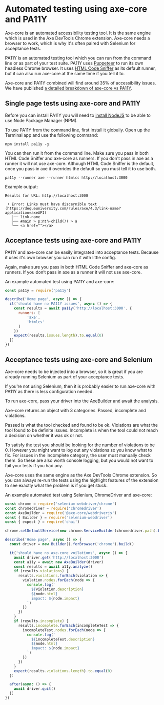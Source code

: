 # Automated testing using axe-core and PA11Y
Axe-core is an automated accessibility testing tool. It is the same engine which is used in the Axe DevTools Chrome extension. Axe-core needs a browser to work, which is why it's often paired with Selenium for acceptance tests. 

PA11Y is an automated testing tool which you can run from the command line or as part of your test suite. PA11Y uses [Puppeteer](https://developers.google.com/web/tools/puppeteer) to run its own headless Chrome browser. It uses [HTML Code Sniffer](https://squizlabs.github.io/HTML_CodeSniffer/) as its default runner, but it can also run axe-core at the same time if you tell it to.

Axe-core and PA11Y combined will find around 35% of accessibility issues. We have published [a detailed breakdown of axe-core vs PA11Y](https://github.com/abbott567/axe-core-vs-pa11y).

## Single page tests using axe-core and PA11Y
Before you can install PA11Y you will need to [install NodeJS](https://nodejs.org/en/) to be able to use Node Package Manager (NPM).

To use PA11Y from the command line, first install it globally. Open up the Terminal app and use the following command:
```
npm install pa11y -g
```

You can then run it from the command line. Make sure you pass in both HTML Code Sniffer and axe-core as runners. If you don't pass in axe as a runner it will not use axe-core. Although HTML Code Sniffer is the default, once you pass in axe it overrides the default so you must tell it to use both.

```
pa11y --runner axe --runner htmlcs http://localhost:3000
```

Example output:
```
Results for URL: http://localhost:3000

 • Error: Links must have discernible text (https://dequeuniversity.com/rules/axe/4.3/link-name?application=axeAPI)
   ├── link-name
   ├── #main > p:nth-child(7) > a
   └── <a href=""></a>
```

## Acceptance tests using axe-core and PA11Y
PA11Y and axe-core can be easily integrated into acceptance tests. Because it uses it's own browser you can run it with little config. 

Again, make sure you pass in both HTML Code Sniffer and axe-core as runners. If you don’t pass in axe as a runner it will not use axe-core.

An example automated test using PA11Y and axe-core:
```javascript
const pa11y = require('pa11y')

describe('Home page', async () => {
  it('should have no PA11Y issues', async () => {
    const results = await pa11y('http://localhost:3000', {
      runners: [
          'axe',
          'htmlcs'
      ]
    })
    expect(results.issues.length).to.equal(0)
  })
})
```

## Acceptance tests using axe-core and Selenium
Axe-core needs to be injected into a browser, so it is great if you are already running Selenium as part of your acceptance tests.

If you're not using Selenium, then it is probably easier to run axe-core with PA11Y as there is less configuration needed.

To run axe-core, pass your driver into the AxeBuilder and await the analysis.

Axe-core returns an object with 3 categories. Passed, incomplete and violations.

Passed is what the tool checked and found to be ok. Violations are what the tool found to be definite issues. Incomplete is when the tool could not reach a decision on whether it was ok or not.

To satisfy the test you should be looking for the number of violations to be 0. However you might want to log out any violations so you know what to fix. For issues in the incomplete category, the user must manually check them. So these are also worth console logging, but you would not want to fail your tests if you had any.

Axe-core uses the same engine as the Axe DevTools Chrome extension. So you can always re-run the tests using the highlight features of the extension to see exactly what the problem is if you get stuck.

An example automated test using Selenium, ChromeDriver and axe-core:
```javascript
const chrome = require('selenium-webdriver/chrome')
const chromedriver = require('chromedriver')
const AxeBuilder = require('@axe-core/webdriverjs')
const { Builder } = require('selenium-webdriver')
const { expect } = require('chai')

chrome.setDefaultService(new chrome.ServiceBuilder(chromedriver.path).build())

describe('Home page', async () => {
  const driver = new Builder().forBrowser('chrome').build()

  it('should have no axe-core voilations', async () => {
    await driver.get('http://localhost:3000')
    const a11y = await new AxeBuilder(driver)
    const results = await a11y.analyze()
    if (results.violations) {
      results.violations.forEach(violation => {
        violation.nodes.forEach(node => {
          console.log(`
            ${violation.description}
            ${node.html}
            impact: ${node.impact}
          `)
        })
      })
    }
    if (results.incomplete) {
      results.incomplete.forEach(incompleteTest => {
        incompleteTest.nodes.forEach(node => {
          console.log(`
            ${incompleteTest.description}
            ${node.html}
            impact: ${node.impact}
          `)
        })
      })
    }
    expect(results.violations.length).to.equal(0)
  })

  after(async () => {
    await driver.quit()
  })
})
```